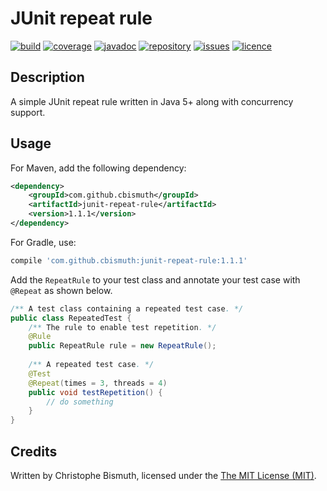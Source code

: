 # JUnit repeat rule

[![build](https://travis-ci.org/cbismuth/junit-repeat-rule.svg?branch=master)](https://travis-ci.org/cbismuth/junit-repeat-rule)
[![coverage](https://coveralls.io/repos/github/cbismuth/junit-repeat-rule/badge.svg?branch=master)](https://coveralls.io/github/cbismuth/junit-repeat-rule?branch=master)
[![javadoc](http://javadoc.io/badge/com.github.cbismuth/junit-repeat-rule.svg)](http://javadoc.io/doc/com.github.cbismuth/junit-repeat-rule)
[![repository](https://maven-badges.herokuapp.com/maven-central/com.github.cbismuth/junit-repeat-rule/badge.svg)](https://maven-badges.herokuapp.com/maven-central/com.github.cbismuth/junit-repeat-rule/)
[![issues](https://img.shields.io/github/issues/cbismuth/junit-repeat-rule.svg)](https://github.com/cbismuth/junit-repeat-rule/issues)
[![licence](https://img.shields.io/badge/license-MIT-blue.svg)](https://raw.githubusercontent.com/cbismuth/junit-repeat-rule/master/LICENSE.md)

## Description

A simple JUnit repeat rule written in Java 5+ along with concurrency support.

## Usage

For Maven, add the following dependency:

```xml
<dependency>
    <groupId>com.github.cbismuth</groupId>
    <artifactId>junit-repeat-rule</artifactId>
    <version>1.1.1</version>
</dependency>
```

For Gradle, use:

```gradle
compile 'com.github.cbismuth:junit-repeat-rule:1.1.1'
```

Add the `RepeatRule` to your test class and annotate your test case with `@Repeat` as shown below.

```java
/** A test class containing a repeated test case. */
public class RepeatedTest {
    /** The rule to enable test repetition. */
    @Rule
    public RepeatRule rule = new RepeatRule();
    
    /** A repeated test case. */
    @Test
    @Repeat(times = 3, threads = 4)
    public void testRepetition() {
        // do something
    }
}
```

## Credits

Written by Christophe Bismuth, licensed under the [The MIT License (MIT)](LICENSE.md).
